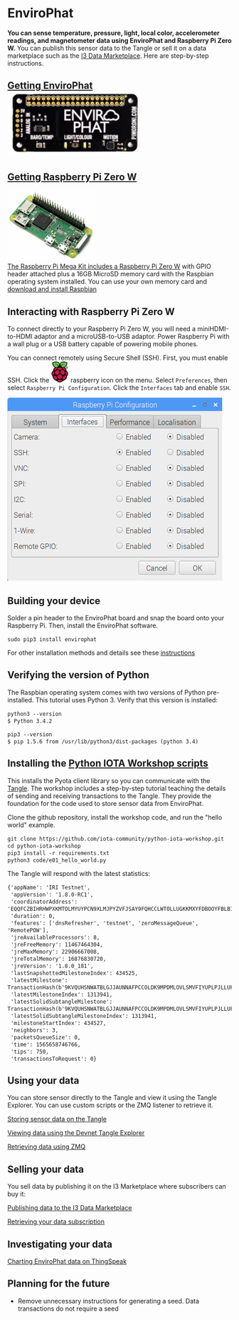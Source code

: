 # EnviroPhat

<b>You can sense temperature, pressure, light, local color, accelerometer readings, and magnetometer data using EnviroPhat and Raspberry Pi Zero W.</b>  You can publish this sensor data to the Tangle or sell it on a data marketplace such as the [I3 Data Marketplace](http://ec2-18-217-227-236.us-east-2.compute.amazonaws.com:8000/).  Here are step-by-step instructions.

## <a  href="https://shop.pimoroni.com/products/enviro-phat">Getting EnviroPhat<br><img src="images/enviroPhat.png" width=300></a>

## <a href="https://thepihut.com/collections/raspberry-pi/products/raspberry-pi-zero-w">Getting Raspberry Pi Zero W
<img src="images/RasPiZeroHeader.jpg" width=200>
<br>The Raspberry Pi Mega Kit includes a Raspberry Pi Zero W</a> with GPIO header attached plus a 16GB MicroSD memory card with the Raspbian operating system installed.  You can use your own memory card and <a href="https://www.raspberrypi.org/downloads/raspbian/">download and install Raspbian</a> 

## Interacting with Raspberry Pi Zero W

To connect directly to your Raspberry Pi Zero W, you will need a miniHDMI-to-HDMI adaptor and a microUSB-to-USB adaptor.  Power Raspberry Pi with a wall plug or a USB battery capable of powering mobile phones.

You can connect remotely using Secure Shell (SSH).  First, you must enable SSH.  Click the <img src="images/raspberry.png" width=40> raspberry icon on the menu.  Select ```Preferences```, then select ```Raspberry Pi Configuration```.  Click the ```Interfaces``` tab and enable ```SSH```.  

![Window for enabling SSH as described in text](images/SSH.png)


## Building your device

Solder a pin header to the EnviroPhat board and snap the board onto your Raspberry Pi.  Then, install the EnviroPhat software.

```
sudo pip3 install envirophat
```

For other installation methods and details see these [instructions](https://github.com/pimoroni/enviro-phat)


## Verifying the version of Python

The Raspbian operating system comes with two versions of Python pre-installed.  This tutorial uses Python 3.  Verify that this version is installed:

```
python3 --version
$ Python 3.4.2
```

```
pip3 --version
$ pip 1.5.6 from /usr/lib/python3/dist-packages (python 3.4)
```

## Installing the [Python IOTA Workshop scripts](https://github.com/iota-community/python-iota-workshop)

This installs the Pyota client library so you can communicate with the [Tangle](https://docs.iota.org/docs/dev-essentials/0.1/concepts/the-tangle).  The workshop includes a step-by-step tutorial teaching the details of sending and receiving transactions to the Tangle.  They provide the foundation for the code used to store sensor data from EnviroPhat.

Clone the github repository, install the workshop code, and run the "hello world" example.

```
git clone https://github.com/iota-community/python-iota-workshop.git
cd python-iota-workshop
pip3 install -r requirements.txt
python3 code/e01_hello_world.py
```

The Tangle will respond with the latest statistics:

```
{'appName': 'IRI Testnet',
 'appVersion': '1.8.0-RC1',
 'coordinatorAddress': 'EQQFCZBIHRHWPXKMTOLMYUYPCN9XLMJPYZVFJSAY9FQHCCLWTOLLUGKKMXYFDBOOYFBLBI9WUEILGECYM',
 'duration': 0,
 'features': ['dnsRefresher', 'testnet', 'zeroMessageQueue', 'RemotePOW'],
 'jreAvailableProcessors': 8,
 'jreFreeMemory': 11467464304,
 'jreMaxMemory': 22906667008,
 'jreTotalMemory': 16876830720,
 'jreVersion': '1.8.0_181',
 'lastSnapshottedMilestoneIndex': 434525,
 'latestMilestone': TransactionHash(b'9KVQUHSNWATBLGJJAUNNAFPCCOLDK9MPDMLOVLSMVFIYUPLPJLLUFQWPXNLGTCQKOYFBYBLFBCHNUC999'),
 'latestMilestoneIndex': 1313941,
 'latestSolidSubtangleMilestone': TransactionHash(b'9KVQUHSNWATBLGJJAUNNAFPCCOLDK9MPDMLOVLSMVFIYUPLPJLLUFQWPXNLGTCQKOYFBYBLFBCHNUC999'),
 'latestSolidSubtangleMilestoneIndex': 1313941,
 'milestoneStartIndex': 434527,
 'neighbors': 3,
 'packetsQueueSize': 0,
 'time': 1565658746766,
 'tips': 750,
 'transactionsToRequest': 0}
```
## Using your data

You can store sensor directly to the Tangle and view it using the Tangle Explorer.  You can use custom scripts or the ZMQ listener to retrieve it.

[Storing sensor data on the Tangle](enviro-direct2Tangle.md)

[Viewing data using the Devnet Tangle Explorer](https://devnet.thetangle.org/)

[Retrieving data using ZMQ](https://github.com/NelsonPython/IoT-ZMQ-listener/blob/master/README.md)

## Selling your data

You sell data by publishing it on the I3 Marketplace where subscribers can buy it:

[Publishing data to the I3 Data Marketplace](enviro-I3-publish.md)

[Retrieving your data subscription](enviro-I3-subscribe.md)

## Investigating your data

[Charting EnviroPhat data on ThingSpeak](https://thingspeak.com/channels/865246)


## Planning for the future

- Remove unnecessary instructions for generating a seed.  Data transactions do not require a seed
